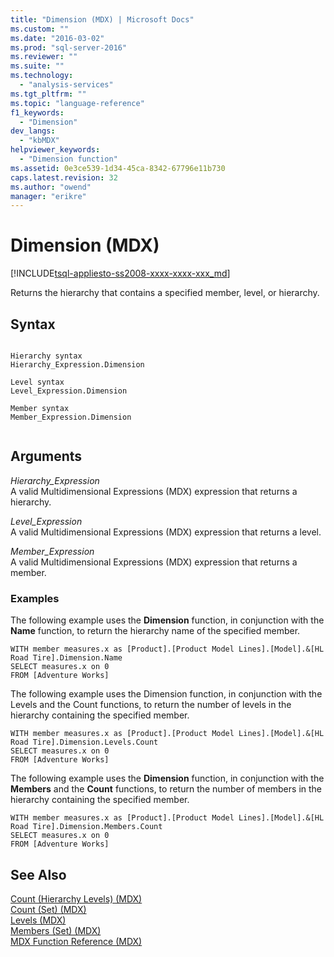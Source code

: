 ```yaml
---
title: "Dimension (MDX) | Microsoft Docs"
ms.custom: ""
ms.date: "2016-03-02"
ms.prod: "sql-server-2016"
ms.reviewer: ""
ms.suite: ""
ms.technology: 
  - "analysis-services"
ms.tgt_pltfrm: ""
ms.topic: "language-reference"
f1_keywords: 
  - "Dimension"
dev_langs: 
  - "kbMDX"
helpviewer_keywords: 
  - "Dimension function"
ms.assetid: 0e3ce539-1d34-45ca-8342-67796e11b730
caps.latest.revision: 32
ms.author: "owend"
manager: "erikre"
---
```

# Dimension (MDX)
[!INCLUDE[tsql-appliesto-ss2008-xxxx-xxxx-xxx_md](../database-engine/configure/windows/includes/tsql-appliesto-ss2008-xxxx-xxxx-xxx-md.md)]

  Returns the hierarchy that contains a specified member, level, or hierarchy.  
  
## Syntax  
  
```  
  
Hierarchy syntax  
Hierarchy_Expression.Dimension  
  
Level syntax  
Level_Expression.Dimension  
  
Member syntax  
Member_Expression.Dimension  
  
```  
  
## Arguments  
 *Hierarchy_Expression*  
 A valid Multidimensional Expressions (MDX) expression that returns a hierarchy.  
  
 *Level_Expression*  
 A valid Multidimensional Expressions (MDX) expression that returns a level.  
  
 *Member_Expression*  
 A valid Multidimensional Expressions (MDX) expression that returns a member.  
  
### Examples  
 The following example uses the **Dimension** function, in conjunction with the **Name** function, to return the hierarchy name of the specified member.  
  
```  
WITH member measures.x as [Product].[Product Model Lines].[Model].&[HL Road Tire].Dimension.Name  
SELECT measures.x on 0  
FROM [Adventure Works]  
```  
  
 The following example uses the Dimension function, in conjunction with the Levels and the Count functions, to return the number of levels in the hierarchy containing the specified member.  
  
```  
WITH member measures.x as [Product].[Product Model Lines].[Model].&[HL Road Tire].Dimension.Levels.Count  
SELECT measures.x on 0  
FROM [Adventure Works]  
```  
  
 The following example uses the **Dimension** function, in conjunction with the **Members** and the **Count** functions, to return the number of members in the hierarchy containing the specified member.  
  
```  
WITH member measures.x as [Product].[Product Model Lines].[Model].&[HL Road Tire].Dimension.Members.Count  
SELECT measures.x on 0  
FROM [Adventure Works]  
```  
  
## See Also  
 [Count &#40;Hierarchy Levels&#41; &#40;MDX&#41;](../mdx/count-hierarchy-levels-mdx.md)   
 [Count &#40;Set&#41; &#40;MDX&#41;](../mdx/count-set-mdx.md)   
 [Levels &#40;MDX&#41;](../mdx/levels-mdx.md)   
 [Members &#40;Set&#41; &#40;MDX&#41;](../mdx/members-set-mdx.md)   
 [MDX Function Reference &#40;MDX&#41;](../mdx/mdx-function-reference-mdx.md)  
  
  